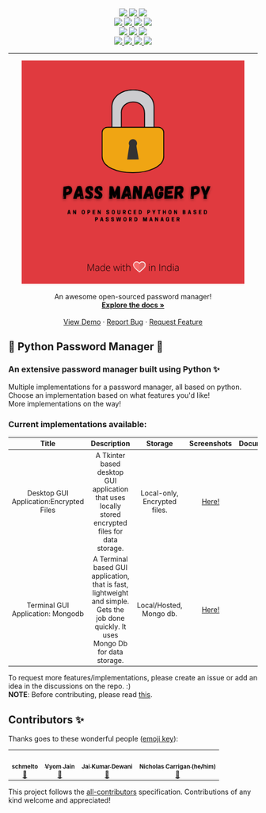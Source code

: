 <p align="center">
<br>
    <a href="" alt="License">
        <img src="https://img.shields.io/github/license/SamDev98/password-manager-py?style=for-the-badge"/>
    </a>
    <a href="https://github.com/SamDev98/password-manager-py/releases" alt="Releases">
        <img src="https://img.shields.io/github/v/release/SamDev98/password-manager-py?include_prereleases&style=for-the-badge"/>
    </a>
    <a href="" alt="Maintained">
        <img src="https://img.shields.io/maintenance/yes/2021?style=for-the-badge"/>
    </a>
<br>
    <a href="" alt="Contributors">
        <img src="https://img.shields.io/github/contributors/samdev98/password-manager-py.svg?style=for-the-badge"/>
    </a>
    <a href="https://github.com/SamDev98/password-manager-py/network/members" alt="Forks">
        <img src="https://img.shields.io/github/forks/SamDev98/password-manager-py.svg?style=for-the-badge"/>
    </a>
    <a href="https://github.com/SamDev98/password-manager-py/stargazers" alt="Stars">
        <img src="https://img.shields.io/github/stars/SamDev98/password-manager-py.svg?style=for-the-badge"/>
    </a>
    <a href="" alt="Code Size">
        <img src="https://img.shields.io/github/languages/code-size/SamDev98/password-manager-py?style=for-the-badge"/>
    </a>
<br>
    <a href="https://discord.gg/7sSs4AC3ey" alt="Discord">
        <img src="https://img.shields.io/badge/CODEHUB-7289DA?style=for-the-badge&logo=discord&logoColor=white&colorB=555"/>
    </a>
    <a href="https://www.linkedin.com/in/sambhavrakhe" alt="Linkedin">
        <img src="https://img.shields.io/badge/-Sambhav Rakhe-black.svg?style=for-the-badge&logo=linkedin&colorB=555"/>
    </a>
    <a href="https://www.twitter.com/samdev98" alt="Twitter">
        <img src="https://img.shields.io/badge/SAMDEV98-1DA1F2?style=for-the-badge&logo=twitter&logoColor=white&colorB=555"/>
    </a>
<br>
    <a href="" alt="Build Status">
        <img src="https://github.com/samdev98/password-manager-py/actions/workflows/python-app.yml/badge.svg"/>
    </a>
    <a href="" alt="Greetings">
        <img src="https://github.com/samdev98/password-manager-py/actions/workflows/greetings.yml/badge.svg"/>
    </a>
    <a href="" alt="Label">
        <img src="https://github.com/samdev98/password-manager-py/actions/workflows/label.yml/badge.svg"/>
    </a>
    <a href="" alt="Stale">
        <img src="https://github.com/samdev98/password-manager-py/actions/workflows/stale.yml/badge.svg"/>
    </a>
<br>
</p>
<hr>
<p align="center">
    <a href="https://github.com/samdev98/password-manager-py">
        <img src="docs/res/images/PassManagerPy.png" alt="Logo" width="450" height="450">
    </a>
    <p align="center">
    An awesome open-sourced password manager!
    <br />
    <a href="https://github.com/SamDev98/password-manager-py/tree/dev#current-implementations-available"><strong>Explore the docs »</strong></a>
    <br />
    <br />
    <a href="https://github.com/SamDev98/password-manager-py/blob/main/docs/demo.md">View Demo</a>
    ·
    <a href="https://github.com/SamDev98/password-manager-py/issues/new/choose">Report Bug</a>
    ·
    <a href="https://github.com/SamDev98/password-manager-py/discussions/new">Request Feature</a>
  </p>
</p>

## 🐍 Python Password Manager 🔐

### An extensive password manager built using Python ✨

Multiple implementations for a password manager, all based on python. Choose an implementation based on what features
you'd like!
<br>
More implementations on the way!

### Current implementations available:

|                  Title                    |                                                              Description                                                                |            Storage            |                                                 Screenshots                                                    |            Documentations                |
|:---------------------------------------:	|:-------------------------------------------------------------------------------------------------------------------------------------:	|:----------------------------:	|:----------------------------------------------------------------------------------------------------------:	|:------------------------------------:	|
| Desktop GUI Application:Encrypted Files    |                   A Tkinter based desktop GUI application that uses locally stored encrypted files for data storage.                    | Local-only, Encrypted files.    | [Here!](https://github.com/SamDev98/password-manager-py/blob/main/docs/Tk_encrypted_README.md#screenshots)    | [Here!](docs/Tk_encrypted_README.md)    |
|    Terminal GUI Application: Mongodb        | A Terminal based GUI application, that is fast, lightweight and simple. Gets the job done quickly. It uses Mongo Db for data storage.    |    Local/Hosted, Mongo db.    |   [Here!](https://github.com/SamDev98/password-manager-py/blob/main/docs/Tui_mongo_README.md#screenshots)    |   [Here!](docs/Tui_mongo_README.md)    |

To request more features/implementations, please create an issue or add an idea in the discussions on the repo. :)
<br>
**NOTE**: Before contributing, please read [this](CONTRIBUTING.md).

## Contributors ✨

Thanks goes to these wonderful people ([emoji key](https://allcontributors.org/docs/en/emoji-key)):

<!-- ALL-CONTRIBUTORS-LIST:START - Do not remove or modify this section -->
<!-- prettier-ignore-start -->
<!-- markdownlint-disable -->

<table>
  <tr>
    <td align="center"><a href="https://github.com/schmelto"><img src="https://avatars.githubusercontent.com/u/30869493?v=4?s=100" width="100px;" alt=""/><br /><sub><b>schmelto</b></sub></a><br /><a href="https://github.com/SamDev98/password-manager-py/commits?author=schmelto" title="Documentation">📖</a></td>
    <td align="center"><a href="https://github.com/Vyvy-vi"><img src="https://avatars.githubusercontent.com/u/62864373?v=4?s=100" width="100px;" alt=""/><br /><sub><b>Vyom Jain</b></sub></a><br /><a href="#ideas-Vyvy-vi" title="Ideas, Planning, & Feedback">🤔</a></td>
    <td align="center"><a href="https://jaid.tech/"><img src="https://avatars.githubusercontent.com/u/33520257?v=4?s=100" width="100px;" alt=""/><br /><sub><b>Jai Kumar Dewani</b></sub></a><br /><a href="#ideas-jai-dewani" title="Ideas, Planning, & Feedback">🤔</a></td>
    <td align="center"><a href="http://www.nhcarrigan.com"><img src="https://avatars.githubusercontent.com/u/63889819?v=4?s=100" width="100px;" alt=""/><br /><sub><b>Nicholas Carrigan (he/him)</b></sub></a><br /><a href="https://github.com/SamDev98/password-manager-py/commits?author=nhcarrigan" title="Documentation">📖</a></td>
  </tr>
</table>

<!-- markdownlint-restore -->
<!-- prettier-ignore-end -->
<!-- ALL-CONTRIBUTORS-LIST:END -->

This project follows the [all-contributors](https://github.com/all-contributors/all-contributors) specification.
Contributions of any kind welcome and appreciated!
